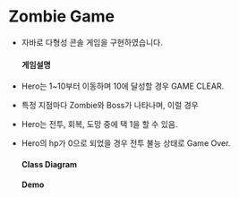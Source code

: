 # Zombie Game
- 자바로 다형성 콘솔 게임을 구현하였습니다.

  #### 게임설명
- Hero는 1~10부터 이동하며 10에 달성할 경우 GAME CLEAR.
- 특정 지점마다 Zombie와 Boss가 나타나며, 이럴 경우
- Hero는 전투, 회복, 도망 중에 택 1을 할 수 있음.
- Hero의 hp가 0으로 되었을 경우 전투 불능 상태로 Game Over.

  #### Class Diagram


  #### Demo
